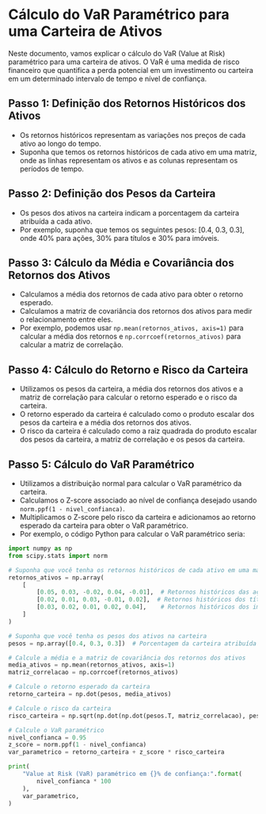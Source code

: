 # Cálculo do VaR Paramétrico para uma Carteira de Ativos

Neste documento, vamos explicar o cálculo do VaR (Value at Risk) paramétrico para uma carteira de ativos. O VaR é uma medida de risco financeiro que quantifica a perda potencial em um investimento ou carteira em um determinado intervalo de tempo e nível de confiança.

## Passo 1: Definição dos Retornos Históricos dos Ativos

- Os retornos históricos representam as variações nos preços de cada ativo ao longo do tempo.
- Suponha que temos os retornos históricos de cada ativo em uma matriz, onde as linhas representam os ativos e as colunas representam os períodos de tempo.

## Passo 2: Definição dos Pesos da Carteira

- Os pesos dos ativos na carteira indicam a porcentagem da carteira atribuída a cada ativo.
- Por exemplo, suponha que temos os seguintes pesos: [0.4, 0.3, 0.3], onde 40% para ações, 30% para títulos e 30% para imóveis.

## Passo 3: Cálculo da Média e Covariância dos Retornos dos Ativos

- Calculamos a média dos retornos de cada ativo para obter o retorno esperado.
- Calculamos a matriz de covariância dos retornos dos ativos para medir o relacionamento entre eles.
- Por exemplo, podemos usar `np.mean(retornos_ativos, axis=1)` para calcular a média dos retornos e `np.corrcoef(retornos_ativos)` para calcular a matriz de correlação.

## Passo 4: Cálculo do Retorno e Risco da Carteira

- Utilizamos os pesos da carteira, a média dos retornos dos ativos e a matriz de correlação para calcular o retorno esperado e o risco da carteira.
- O retorno esperado da carteira é calculado como o produto escalar dos pesos da carteira e a média dos retornos dos ativos.
- O risco da carteira é calculado como a raiz quadrada do produto escalar dos pesos da carteira, a matriz de correlação e os pesos da carteira.

## Passo 5: Cálculo do VaR Paramétrico

- Utilizamos a distribuição normal para calcular o VaR paramétrico da carteira.
- Calculamos o Z-score associado ao nível de confiança desejado usando `norm.ppf(1 - nivel_confianca)`.
- Multiplicamos o Z-score pelo risco da carteira e adicionamos ao retorno esperado da carteira para obter o VaR paramétrico.
- Por exemplo, o código Python para calcular o VaR paramétrico seria:

```python
import numpy as np
from scipy.stats import norm

# Suponha que você tenha os retornos históricos de cada ativo em uma matriz (linhas = ativos, colunas = períodos de tempo)
retornos_ativos = np.array(
    [
        [0.05, 0.03, -0.02, 0.04, -0.01],  # Retornos históricos das ações
        [0.02, 0.01, 0.03, -0.01, 0.02],  # Retornos históricos dos títulos
        [0.03, 0.02, 0.01, 0.02, 0.04],    # Retornos históricos dos imóveis
    ]
)  

# Suponha que você tenha os pesos dos ativos na carteira
pesos = np.array([0.4, 0.3, 0.3])  # Porcentagem da carteira atribuída a cada ativo

# Calcule a média e a matriz de covariância dos retornos dos ativos
media_ativos = np.mean(retornos_ativos, axis=1)
matriz_correlacao = np.corrcoef(retornos_ativos)

# Calcule o retorno esperado da carteira
retorno_carteira = np.dot(pesos, media_ativos)

# Calcule o risco da carteira
risco_carteira = np.sqrt(np.dot(np.dot(pesos.T, matriz_correlacao), pesos))

# Calcule o VaR paramétrico
nivel_confianca = 0.95
z_score = norm.ppf(1 - nivel_confianca)
var_parametrico = retorno_carteira + z_score * risco_carteira

print(
    "Value at Risk (VaR) paramétrico em {}% de confiança:".format(
        nivel_confianca * 100
    ),
    var_parametrico,
)
